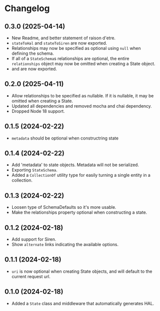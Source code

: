Changelog
=========

0.3.0 (2025-04-14)
------------------

* New Readme, and better statement of raison d'etre.
* `stateToHal` and `stateToSiren` are now exported.
* Relationships may now be specified as optional using `null` when defining the
  schema.
* If all of a `StateSchema`s relationships are optional, the entire
  `relationships` object may now be omitted when creating a State object.
* and  are now exported.


0.2.0 (2025-04-11)
------------------

* Allow relationships to be specified as nullable. If it is nullable, it may be
  omitted when creating a State.
* Updated all dependencies and removed mocha and chai dependency.
* Dropped Node 18 support.


0.1.5 (2024-02-22)
------------------

* `metadata` should be optional when constructring state


0.1.4 (2024-02-22)
------------------

* Add 'metadata' to state objects. Metadata will not be serialized.
* Exporting `StateSchema`.
* Added a `CollectionOf` utility type for easily turning a single entity in a
  collection.


0.1.3 (2024-02-22)
------------------

* Loosen type of SchemaDefaults so it's more usable.
* Make the relationships property optional when constructing a state.


0.1.2 (2024-02-18)
------------------

* Add support for Siren.
* Show `alternate` links indicating the available options.


0.1.1 (2024-02-18)
------------------

* `uri` is now optional when creating State objects, and will default to the
  current request url.


0.1.0 (2024-02-18)
------------------

* Added a `State` class and middleware that automatically generates HAL.
